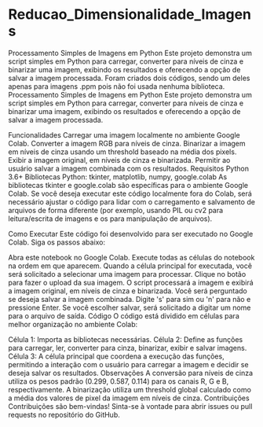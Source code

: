 # Reducao_Dimensionalidade_Imagens
Processamento Simples de Imagens em Python Este projeto demonstra um script simples em Python para carregar, converter para níveis de cinza e binarizar uma imagem, exibindo os resultados e oferecendo a opção de salvar a imagem processada. Foram criados dois códigos, sendo um deles apenas para imagens .ppm pois não foi usada nenhuma biblioteca.
Processamento Simples de Imagens em Python
Este projeto demonstra um script simples em Python para carregar, converter para níveis de cinza e binarizar uma imagem, exibindo os resultados e oferecendo a opção de salvar a imagem processada.

Funcionalidades
Carregar uma imagem localmente no ambiente Google Colab.
Converter a imagem RGB para níveis de cinza.
Binarizar a imagem em níveis de cinza usando um threshold baseado na média dos pixels.
Exibir a imagem original, em níveis de cinza e binarizada.
Permitir ao usuário salvar a imagem combinada com os resultados.
Requisitos
Python 3.6+
Bibliotecas Python: tkinter, matplotlib, numpy, google.colab
As bibliotecas tkinter e google.colab são específicas para o ambiente Google Colab. Se você deseja executar este código localmente fora do Colab, será necessário ajustar o código para lidar com o carregamento e salvamento de arquivos de forma diferente (por exemplo, usando PIL ou cv2 para leitura/escrita de imagens e os para manipulação de arquivos).

Como Executar
Este código foi desenvolvido para ser executado no Google Colab. Siga os passos abaixo:

Abra este notebook no Google Colab.
Execute todas as células do notebook na ordem em que aparecem.
Quando a célula principal for executada, você será solicitado a selecionar uma imagem para processar. Clique no botão para fazer o upload da sua imagem.
O script processará a imagem e exibirá a imagem original, em níveis de cinza e binarizada.
Você será perguntado se deseja salvar a imagem combinada. Digite 's' para sim ou 'n' para não e pressione Enter.
Se você escolher salvar, será solicitado a digitar um nome para o arquivo de saída.
Código
O código está dividido em células para melhor organização no ambiente Colab:

Célula 1: Importa as bibliotecas necessárias.
Célula 2: Define as funções para carregar, ler, converter para cinza, binarizar, exibir e salvar imagens.
Célula 3: A célula principal que coordena a execução das funções, permitindo a interação com o usuário para carregar a imagem e decidir se deseja salvar os resultados.
Observações
A conversão para níveis de cinza utiliza os pesos padrão (0.299, 0.587, 0.114) para os canais R, G e B, respectivamente.
A binarização utiliza um threshold global calculado como a média dos valores de pixel da imagem em níveis de cinza.
Contribuições
Contribuições são bem-vindas! Sinta-se à vontade para abrir issues ou pull requests no repositório do GitHub.

